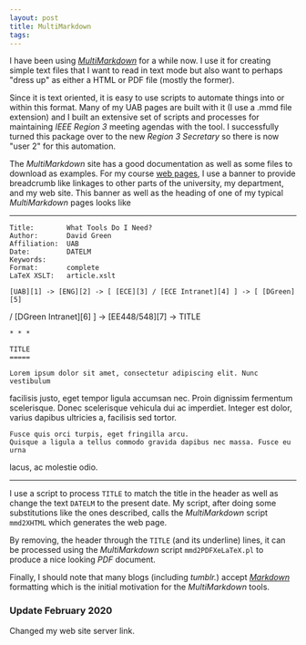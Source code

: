 ```yaml
---
layout: post
title: MultiMarkdown
tags: 
---
```

I have been using [_MultiMarkdown_][1] for a while now. I use it for creating
simple text files that I want to read in text mode but also want to perhaps
"dress up" as either a HTML or PDF file (mostly the former).

Since it is text oriented, it is easy to use scripts to automate things into
or within this format. Many of my UAB pages are built with it (I use a .mmd
file extension) and I built an extensive set of scripts and processes for
maintaining _IEEE Region 3_ meeting agendas with the tool. I successfully
turned this package over to the new _Region 3 Secretary_ so there is now "user
2" for this automation.

The _MultiMarkdown_ site has a good documentation as well as some files to
download as examples. For my course [web pages][2], I use a banner to provide
breadcrumb like linkages to other parts of the university, my department, and
my web site. This banner as well as the heading of one of my typical
_MultiMarkdown_ pages looks like

* * *


    Title:        What Tools Do I Need?
    Author:       David Green
    Affiliation:  UAB
    Date:         DATELM
    Keywords:
    Format:       complete
    LaTeX XSLT:   article.xslt

    [UAB][1] -> [ENG][2] -> [ [ECE][3] / [ECE Intranet][4] ] -> [ [DGreen][5]
/
    [DGreen Intranet][6] ] -> [EE448/548][7] -> TITLE

    * * *

    TITLE
    =====

    Lorem ipsum dolor sit amet, consectetur adipiscing elit. Nunc vestibulum
facilisis
    justo, eget tempor ligula accumsan nec. Proin dignissim fermentum
scelerisque.
    Donec scelerisque vehicula dui ac imperdiet. Integer est dolor, varius
dapibus
    ultricies a, facilisis sed tortor.

    Fusce quis orci turpis, eget fringilla arcu.
    Quisque a ligula a tellus commodo gravida dapibus nec massa. Fusce eu urna
lacus,
    ac molestie odio.

* * *

I use a script to process `TITLE` to match the title in the header as well as
change the text `DATELM` to the present date. My script, after doing some
substitutions like the ones described, calls the _MultiMarkdown_ script
`mmd2XHTML` which generates the web page.

By removing, the header through the `TITLE` (and its underline) lines, it can
be processed using the _MultiMarkdown_ script `mmd2PDFXeLaTeX.pl` to produce a
nice looking _PDF_ document.

Finally, I should note that many blogs (including _tumblr._) accept
[_Markdown_][3] formatting which is the initial motivation for the
_MultiMarkdown_ tools.

[1]: http://fletcherpenney.net/multimarkdown/

[2]: https:/dgreenteach.org/DGreen/ee448

[3]: http://daringfireball.net/projects/markdown/

### Update February 2020

Changed my web site server link.